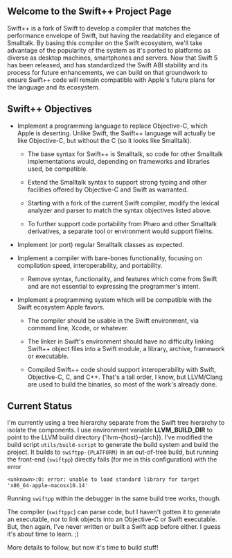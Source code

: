 ## Welcome to the Swift++ Project Page

  Swift++ is a fork of Swift to develop a compiler that matches the performance envelope
  of Swift, but having the readability and elegance of Smalltalk. By basing this compiler
  on the Swift ecosystem, we'll take advantage of the popularity of the system as it's
  ported to platforms as diverse as desktop machines, smartphones and servers. Now that
  Swift 5 has been released, and has standardized the Swift ABI stability and its process
  for future enhancements, we can build on that groundwork to ensure Swift++ code will
  remain compatible with Apple's future plans for the language and its ecosystem.

## Swift++ Objectives

  - Implement a programming language to replace Objective-C, which Apple is deserting.
    Unlike Swift, the Swift++ language will actually be like Objective-C, but without the C (so
	it looks like Smalltalk).

	- The base syntax for Swift++ is Smalltalk, so code for other Smalltalk implementations would,
	depending on frameworks and libraries used, be compatible.

	- Extend the Smalltalk syntax to support strong typing and other facilities offered by Objective-C
	and Swift as warranted.

	- Starting with a fork of the current Swift compiler, modify the lexical analyzer and parser to
	match the syntax objectives listed above.

	- To further support code portability from Pharo and other Smalltalk derivatives, a separate
	  tool or environment would support fileIns.

  - Implement (or port) regular Smalltalk classes as expected.

  - Implement a compiler with bare-bones functionality, focusing on compilation speed, interoperability, and
    portability.
	
	- Remove syntax, functionality, and features which come from Swift and are not essential to
	expressing the programmer's intent.

  - Implement a programming system which will be compatible with the Swift ecosystem Apple favors.

    - The compiler should be usable in the Swift environment, via command line, Xcode, or whatever.

	- The linker in Swift's environment should have no difficulty linking Swift++ object files into
	  a Swift module, a library, archive, framework or executable.

	- Compiled Swift++ code should support interoperability with Swift, Objective-C, C, and C++. That's
	  a tall order, I know, but LLVM/Clang are used to build the binaries, so most of the work's already
	  done.

## Current Status

  I'm currently using a tree hierarchy separate from the Swift tree hierarchy to isolate the components.
  I use environment variable **LLVM_BUILD_DIR** to point to the LLVM build directory ('llvm-{host}-{arch}).
  I've modified the build script `utils/build-script` to generate the build system and build the project.
  It builds to `swiftpp-{PLATFORM}` in an out-of-tree build, but running the front-end (`swiftpp`)
  directly fails (for me in this configuration) with the error

  ```
<unknown>:0: error: unable to load standard library for target 'x86_64-apple-macosx10.14'
  ```

  Running `swiftpp` within the debugger in the same build tree works, though.

  The compiler (`swiftppc`) can parse code, but I haven't gotten it to generate an executable, nor to link
  objects into an Objective-C or Swift executable. But, then again, I've never written or built a
  Swift app before either. I guess it's about time to learn. ;)

  More details to follow, but now it's time to build stuff!
